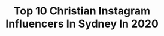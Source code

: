 ---
title: Top 10 Christian Instagram Influencers In Sydney In 2020
description: >-
  Find top christian Instagram influencers in Sydney in 2020. Most popular hashtags: #stayhome #cosplayer #cosplayphotography #cosplaying.
platform: Instagram
profiles:
  - username: "morgygalinha"
    fullname: >-
      Morgan McGlone
    location: "Australia"
    followers: 48188
    engagement: 123
    commentsToLikes: 0.039377
    id: ck0vwl72aucfj0i19f21lfokr
    verified: true
    hashtags: "#tbt, #loveryanceramics, #humbled, #kiakaha"
  - username: "deannanaegele"
    fullname: >-
      Deanna Naegele
    location: "Australia"
    followers: 12918
    engagement: 660
    commentsToLikes: 0.028844
    id: ck0vxh58lyvf50i19ma8xlwq0
    verified: false
    hashtags: "#partyfeet, #adrena, #surfbroads, #whitesandbeach"
  - username: "iamjuliawheeler"
    fullname: >-
      Freediver Julia Wheeler
    location: "Australia"
    followers: 98878
    engagement: 205
    commentsToLikes: 0.031756
    id: ck8sxanz8gpi40j78ozo60xcx
    verified: false
    hashtags: "#blue, #photography, #thigh, #girls"
  - username: "carla_geneve"
    fullname: >-
      Carla Geneve
    location: "Australia"
    followers: 6861
    engagement: 996
    commentsToLikes: 0.013707
    id: ck5byjgvgp9kh0i11cvgw741g
    verified: false
    hashtags: ""
  - username: "christianpillirone"
    fullname: >-
      Christian Pillirone
    location: "Australia"
    followers: 13628
    engagement: 1261
    commentsToLikes: 0.026909
    id: ck6u3rnbrzhh90j71w488skwv
    verified: false
    hashtags: "#inandoutofcosplay, #disneycharacter, #spiderverse, #symbiote"
  - username: "cartiersurjan"
    fullname: >-
      Cartier Rose Surjan
    location: "Australia"
    followers: 234311
    engagement: 714
    commentsToLikes: 0.004298
    id: ck6tm4sne76h70j71ftf0nmpg
    verified: false
    hashtags: "#stayhome"
  - username: "bizzzaa_"
    fullname: >-
      B R I A N T O’O ✞
    location: "Australia"
    followers: 25487
    engagement: 2070
    commentsToLikes: 0.006638
    id: ck13d1huw36v00i19t83sxjg4
    verified: false
    hashtags: "#glory2god, #forthearea, #yeaaahyeaaah, #armycamp2k19"
  - username: "mabel_goo"
    fullname: >-
      💓MabeL。
    location: "Australia"
    followers: 224488
    engagement: 540
    commentsToLikes: 0.007452
    id: ck5c8ka579o5n0i110szvm3hw
    verified: false
    hashtags: "#vacaywithairasiax, #shuuemuramy, #crispyhighexperience, #nuturewithmothernature"
  - username: "krystalhipwell"
    fullname: >-
      Krystal
    location: "Australia"
    followers: 130698
    engagement: 396
    commentsToLikes: 0.064637
    id: ck0u7ht4d4qv70i197bu3aypa
    verified: true
    hashtags: "#pregnancy, #lockdown, #11weekspregnant, #12weeks"
  - username: "christianhull"
    fullname: >-
      Christian Hull
    location: "Australia"
    followers: 187563
    engagement: 277
    commentsToLikes: 0.077891
    id: ck6ti7e8f06g60j71xffgcjyx
    verified: true
    hashtags: "#ballsofsteel, #andrew, #catherine, #standinguptothebullies"
---